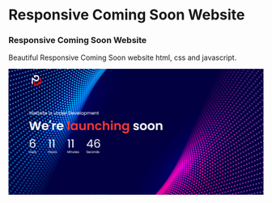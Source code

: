 # Responsive Coming Soon Website
### Responsive Coming Soon Website
Beautiful Responsive Coming Soon website html, css and javascript.

![Coming Soon](/preview.png)

